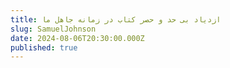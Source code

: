```yaml
---
title: ازدیاد بی حد و حصر کتاب در زمانه جاهل ما
slug: SamuelJohnson
date: 2024-08-06T20:30:00.000Z
published: true
---
```


